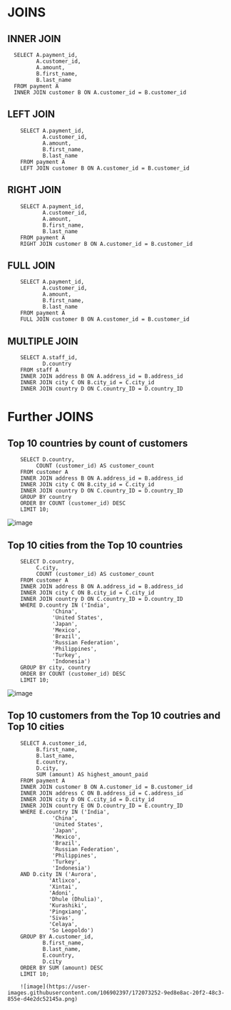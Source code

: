 # JOINS

## INNER JOIN

      SELECT A.payment_id,
             A.customer_id,
             A.amount,
             B.first_name,
             B.last_name
      FROM payment A
      INNER JOIN customer B ON A.customer_id = B.customer_id
 

## LEFT JOIN

        SELECT A.payment_id,
               A.customer_id,
               A.amount,
               B.first_name,
               B.last_name
        FROM payment A
        LEFT JOIN customer B ON A.customer_id = B.customer_id
        
 

## RIGHT JOIN

        SELECT A.payment_id,
               A.customer_id,
               A.amount,
               B.first_name,
               B.last_name
        FROM payment A
        RIGHT JOIN customer B ON A.customer_id = B.customer_id

## FULL JOIN

        SELECT A.payment_id,
               A.customer_id,
               A.amount,
               B.first_name,
               B.last_name
        FROM payment A
        FULL JOIN customer B ON A.customer_id = B.customer_id
        
## MULTIPLE JOIN 

        SELECT A.staff_id,
               D.country
        FROM staff A
        INNER JOIN address B ON A.address_id = B.address_id
        INNER JOIN city C ON B.city_id = C.city_id
        INNER JOIN country D ON C.country_ID = D.country_ID
        
# Further JOINS 

## Top 10 countries by count of customers

        SELECT D.country,
             COUNT (customer_id) AS customer_count
        FROM customer A
        INNER JOIN address B ON A.address_id = B.address_id
        INNER JOIN city C ON B.city_id = C.city_id
        INNER JOIN country D ON C.country_ID = D.country_ID
        GROUP BY country
        ORDER BY COUNT (customer_id) DESC
        LIMIT 10;

![image](https://user-images.githubusercontent.com/106902397/172072789-66157052-bff6-4f78-840a-c61dcf62344f.png)


## Top 10 cities from the Top 10 countries

        SELECT D.country,
             C.city,
             COUNT (customer_id) AS customer_count
        FROM customer A
        INNER JOIN address B ON A.address_id = B.address_id
        INNER JOIN city C ON B.city_id = C.city_id
        INNER JOIN country D ON C.country_ID = D.country_ID
        WHERE D.country IN ('India',
                  'China',
                  'United States',
                  'Japan',
                  'Mexico',
                  'Brazil',
                  'Russian Federation',
                  'Philippines',
                  'Turkey',
                  'Indonesia')
        GROUP BY city, country
        ORDER BY COUNT (customer_id) DESC
        LIMIT 10;
        
![image](https://user-images.githubusercontent.com/106902397/172072967-6f70bfbf-be71-4748-93a5-88c1eaac0394.png)

## Top 10 customers from the Top 10 coutries and Top 10 cities

        SELECT A.customer_id,
             B.first_name,
             B.last_name,
             E.country,
             D.city,
             SUM (amount) AS highest_amount_paid
        FROM payment A
        INNER JOIN customer B ON A.customer_id = B.customer_id
        INNER JOIN address C ON B.address_id = C.address_id
        INNER JOIN city D ON C.city_id = D.city_id
        INNER JOIN country E ON D.country_ID = E.country_ID
        WHERE E.country IN ('India',
                  'China',
                  'United States',
                  'Japan',
                  'Mexico',
                  'Brazil',
                  'Russian Federation',
                  'Philippines',
                  'Turkey',
                  'Indonesia')
        AND D.city IN ('Aurora',
                 'Atlixco',
                 'Xintai',
                 'Adoni',
                 'Dhule (Dhulia)',
                 'Kurashiki',
                 'Pingxiang',
                 'Sivas',
                 'Celaya',
                 'So Leopoldo')
        GROUP BY A.customer_id,
               B.first_name,
               B.last_name,
               E.country,
               D.city
        ORDER BY SUM (amount) DESC
        LIMIT 10;
        
        ![image](https://user-images.githubusercontent.com/106902397/172073252-9ed8e8ac-20f2-48c3-855e-d4e2dc52145a.png)

